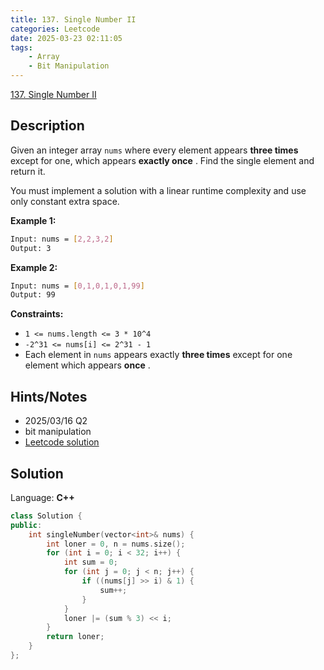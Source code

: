 ```yaml
---
title: 137. Single Number II
categories: Leetcode
date: 2025-03-23 02:11:05
tags:
    - Array
    - Bit Manipulation
---
```


[137. Single Number II](https://leetcode.com/problems/single-number-ii/description/?envType=study-plan-v2&envId=top-interview-150)

## Description

Given an integer array `nums` where every element appears **three times**  except for one, which appears **exactly once** . Find the single element and return it.

You must implement a solution with a linear runtime complexity and use only constant extra space.

**Example 1:**

```bash
Input: nums = [2,2,3,2]
Output: 3
```

**Example 2:**

```bash
Input: nums = [0,1,0,1,0,1,99]
Output: 99
```

**Constraints:**

- `1 <= nums.length <= 3 * 10^4`
- `-2^31 <= nums[i] <= 2^31 - 1`
- Each element in `nums` appears exactly **three times**  except for one element which appears **once** .

## Hints/Notes

- 2025/03/16 Q2
- bit manipulation
- [Leetcode solution](https://leetcode.com/problems/single-number-ii/editorial/?envType=study-plan-v2&envId=top-interview-150)

## Solution

Language: **C++**

```C++
class Solution {
public:
    int singleNumber(vector<int>& nums) {
        int loner = 0, n = nums.size();
        for (int i = 0; i < 32; i++) {
            int sum = 0;
            for (int j = 0; j < n; j++) {
                if ((nums[j] >> i) & 1) {
                    sum++;
                }
            }
            loner |= (sum % 3) << i;
        }
        return loner;
    }
};
```
